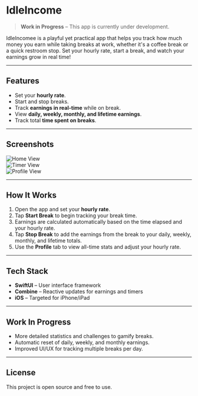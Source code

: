 # IdleIncome

> **Work in Progress** – This app is currently under development.

IdleIncomee is a playful yet practical app that helps you track how much money you earn while taking breaks at work, whether it's a coffee break or a quick restroom stop. Set your hourly rate, start a break, and watch your earnings grow in real time!

---

## Features

- Set your **hourly rate**.  
- Start and stop breaks.  
- Track **earnings in real-time** while on break.  
- View **daily, weekly, monthly, and lifetime earnings**.  
- Track total **time spent on breaks**.  

---

## Screenshots

![Home View](screenshots/home.png)  
![Timer View](screenshots/achievements.png)  
![Profile View](screenshots/profile.png)  

---

## How It Works

1. Open the app and set your **hourly rate**.  
2. Tap **Start Break** to begin tracking your break time.  
3. Earnings are calculated automatically based on the time elapsed and your hourly rate.  
4. Tap **Stop Break** to add the earnings from the break to your daily, weekly, monthly, and lifetime totals.  
5. Use the **Profile** tab to view all-time stats and adjust your hourly rate.  

---

## Tech Stack

- **SwiftUI** – User interface framework  
- **Combine** – Reactive updates for earnings and timers  
- **iOS** – Targeted for iPhone/iPad  

---

## Work In Progress

- More detailed statistics and challenges to gamify breaks.  
- Automatic reset of daily, weekly, and monthly earnings.  
- Improved UI/UX for tracking multiple breaks per day.  

---

## License

This project is open source and free to use.  
